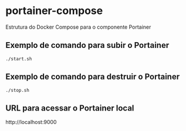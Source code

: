 portainer-compose
=========

Estrutura do Docker Compose para o componente Portainer

Exemplo de comando para subir o Portainer
------------

    ./start.sh


Exemplo de comando para destruir o Portainer
------------

    ./stop.sh


URL para acessar o Portainer local
------------

http://localhost:9000

